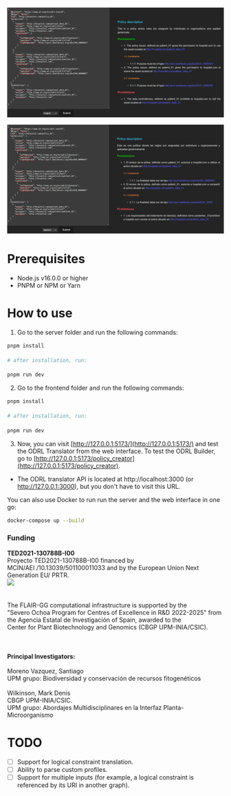 ![](./screenshots/1.png)

![](./screenshots/2.png)

# Prerequisites

- Node.js v16.0.0 or higher
- PNPM or NPM or Yarn

# How to use

1. Go to the server folder and run the following commands:

```sh
pnpm install

# after installation, run:

pnpm run dev
```

2. Go to the frontend folder and run the following commands:

```sh
pnpm install

# after installation, run:

pnpm run dev
```

3. Now, you can visit [http://127.0.0.1:5173/](http://127.0.0.1:5173/) and test the ODRL Translator from the web interface. To test the ODRL Builder, go to [http://127.0.0.1:5173/policy_creator](http://127.0.0.1:5173/policy_creator).

- The ODRL translator API is located at http://localhost:3000 (or http://127.0.0.1:3000), but you don't have to visit this URL.

You can also use Docker to run run the server and the web interface in one go:

```sh
docker-compose up --build
```


<h3>Funding</h3>

<b>TED2021-130788B-I00</b>
<br />
Proyecto TED2021-130788B-I00 financed by
<br />
MCIN/AEI /10.13039/501100011033 and by the European Union Next Generation EU/ PRTR.
<br />
<img width="300" src="https://github.com/wilkinsonlab/FLAIR-GG/raw/main/VP/images/ted-logo.png" />
<br />
<br />
<br />
The FLAIR-GG computational infrastructure is supported by the
<br />"Severo Ochoa Program for Centres of Excellence in R&D 2022-2025" from the
Agencia Estatal de Investigación of Spain, awarded to the
<br />Center for Plant Biotechnology and Genomics (CBGP UPM-INIA/CSIC).
<br />
<br />
<br />
<br />
<b>Principal Investigators:</b>
<br />
<br />
Moreno Vazquez, Santiago<br />
UPM grupo: Biodiversidad y conservación de recursos fitogenéticos
<br /><br />
Wilkinson, Mark Denis <br />
CBGP UPM-INIA/CSIC. <br />
UPM grupo: Abordajes Multidisciplinares en la Interfaz Planta-Microorganismo<br />


# TODO

- [ ] Support for logical constraint translation.
- [ ] Ability to parse custom profiles.
- [ ] Support for multiple inputs (for example, a logical constraint is referenced by its URI in another graph).
